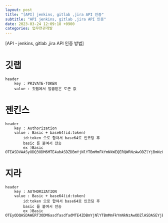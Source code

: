 ```yaml
---  
layout: post  
title: "[API] jenkins, gitlab ,jira API 인증"  
subtitle: "API jenkins, gitlab ,jira API 인증"  
date: 2023-03-24 12:09:18 +0900  
categories: 업무연관개발  
---  
```

[API - jenkins, gitlab ,jira API 인증 방법]  
  
# 깃랩  
	header   
		key : PRIVATE-TOKEN  
		value : 깃랩에서 발급받은 토큰 값  
  
# 젠킨스  
	header  
		key : Authorization  
		value : Basic + base64(id:token)  
			id:token 으로 합쳐서 base64로 인코딩 후  
			basic 를 붙여서 전송  
			ex )Basic OTEASDVAASyODQ3ODM6MTE4abASDZDBmYjNlYTBmMmFkYmNkWEQERQWRNzAwODZlYjBmNzU2ZjVjMA==  
  
# 지라  
	header  
		key : AUTHORIZATION  
		value : Basic + base64(id:token)  
			id:token 으로 합쳐서 base64로 인코딩 후  
			basic 를 붙여서 전송  
			ex )Basic OTEyODQASDAWERT3ODM6asdfasdfadMTE4ZDBmYjNlYTBmMmFkYmNkNzAwODZlASDASEYjBmNzU2ZjVjMA==  
  
